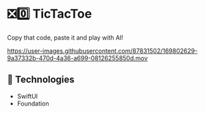 # ❎0️⃣ TicTacToe
Copy that code, paste it and play with AI!

https://user-images.githubusercontent.com/87831502/169802629-9a37332b-470d-4a36-a699-08126255850d.mov

## 🤖 Technologies
- SwiftUI
- Foundation

